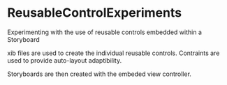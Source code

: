 ReusableControlExperiments
==========================

Experimenting with the use of reusable controls embedded within a Storyboard

xib files are used to create the individual reusable controls.  Contraints are used to provide auto-layout adaptibility.

Storyboards are then created with the embeded view controller.
